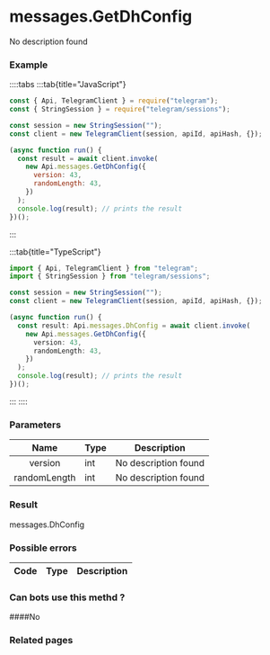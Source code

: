 # messages.GetDhConfig

No description found

### [](#example)Example

::::tabs
:::tab{title="JavaScript"}

```js
const { Api, TelegramClient } = require("telegram");
const { StringSession } = require("telegram/sessions");

const session = new StringSession("");
const client = new TelegramClient(session, apiId, apiHash, {});

(async function run() {
  const result = await client.invoke(
    new Api.messages.GetDhConfig({
      version: 43,
      randomLength: 43,
    })
  );
  console.log(result); // prints the result
})();
```

:::

:::tab{title="TypeScript"}

```ts
import { Api, TelegramClient } from "telegram";
import { StringSession } from "telegram/sessions";

const session = new StringSession("");
const client = new TelegramClient(session, apiId, apiHash, {});

(async function run() {
  const result: Api.messages.DhConfig = await client.invoke(
    new Api.messages.GetDhConfig({
      version: 43,
      randomLength: 43,
    })
  );
  console.log(result); // prints the result
})();
```

:::
::::

### [](#parameters)Parameters

|     Name     | Type | Description          |
| :----------: | ---- | -------------------- |
|   version    | int  | No description found |
| randomLength | int  | No description found |

### [](#result)Result

messages.DhConfig

### [](#possible-errors)Possible errors

| Code | Type | Description |
| :--: | ---- | ----------- |

### [](#can-bots-use-this-method)Can bots use this methd ?

####No

### [](#related-pages)Related pages
